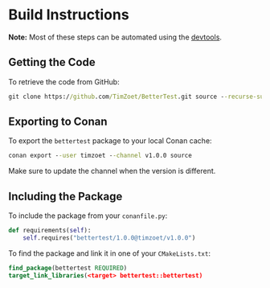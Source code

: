 # Build Instructions

**Note:** Most of these steps can be automated using the [devtools](https://github.com/TimZoet/devtools).

## Getting the Code

To retrieve the code from GitHub:

```cmd
git clone https://github.com/TimZoet/BetterTest.git source --recurse-submodules
```

## Exporting to Conan

To export the `bettertest` package to your local Conan cache:

```cmd
conan export --user timzoet --channel v1.0.0 source
```

Make sure to update the channel when the version is different.

## Including the Package

To include the package from your `conanfile.py`:

```py
def requirements(self):
    self.requires("bettertest/1.0.0@timzoet/v1.0.0")
```

To find the package and link it in one of your `CMakeLists.txt`:

```cmake
find_package(bettertest REQUIRED)
target_link_libraries(<target> bettertest::bettertest)
```
